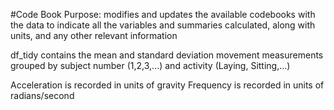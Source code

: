 #Code Book
Purpose: modifies and updates the available codebooks with the data to indicate all the variables and summaries calculated, along with units, and any other relevant information

df_tidy contains the mean and standard deviation movement measurements grouped by subject number (1,2,3,...) and activity (Laying, Sitting,...)

Acceleration is recorded in units of gravity
Frequency is recorded in units of radians/second

